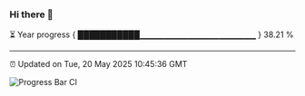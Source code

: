 ### Hi there 👋

⏳ Year progress { ███████████▁▁▁▁▁▁▁▁▁▁▁▁▁▁▁▁▁▁▁ } 38.21 %

---

⏰ Updated on Tue, 20 May 2025 10:45:36 GMT

![Progress Bar CI](https://github.com/IshwaranRudhara/GIT-ACTION/workflows/Progress%20Bar%20CI/badge.svg)
